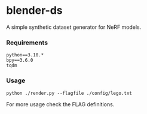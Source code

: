 # blender-ds

A simple synthetic dataset generator for NeRF models.

### Requirements
```
python==3.10.*
bpy==3.6.0
tqdm
```

### Usage
```shell
python ./render.py --flagfile ./config/lego.txt
```
For more usage check the FLAG definitions.
